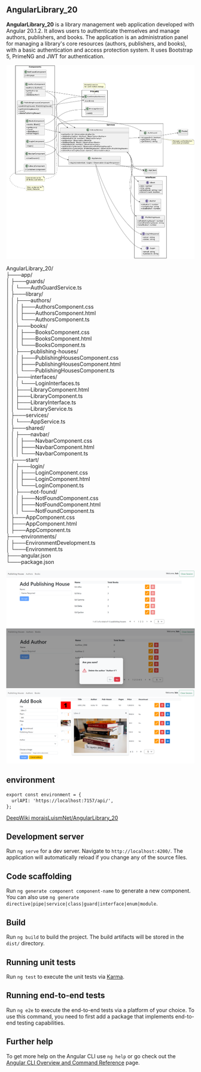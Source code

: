 ## AngularLibrary_20

**AngularLibrary_20** is a library management web application developed with Angular 20.1.2. It allows users to authenticate themselves and manage authors, publishers, and books. The application is an administration panel for managing a library's core resources (authors, publishers, and books), with a basic authentication and access protection system. It uses Bootstrap 5, PrimeNG and JWT for authentication.

![AngularLibrary](img/UML.png)

AngularLibrary_20/  
├───app/  
│   ├───guards/  
│   │   └───AuthGuardService.ts  
│   ├───library/  
│   │   ├───authors/  
│   │   │   ├───AuthorsComponent.css  
│   │   │   ├───AuthorsComponent.html  
│   │   │   └───AuthorsComponent.ts  
│   │   ├───books/  
│   │   │   ├───BooksComponent.css  
│   │   │   ├───BooksComponent.html  
│   │   │   └───BooksComponent.ts  
│   │   ├───publishing-houses/  
│   │   │   ├───PublishingHousesComponent.css  
│   │   │   ├───PublishingHousesComponent.html  
│   │   │   └───PublishingHousesComponent.ts  
│   │   ├───interfaces/  
│   │   │   └───LoginInterfaces.ts  
│   │   ├───LibraryComponent.html  
│   │   ├───LibraryComponent.ts  
│   │   ├───LibraryInterface.ts  
│   │   └───LibraryService.ts  
│   ├───services/  
│   │   └───AppService.ts  
│   ├───shared/  
│   │   ├───navbar/  
│   │   │   ├───NavbarComponent.css  
│   │   │   ├───NavbarComponent.html  
│   │   │   └───NavbarComponent.ts  
│   ├───start/  
│   │   ├───login/  
│   │   │   ├───LoginComponent.css  
│   │   │   ├───LoginComponent.html  
│   │   │   └───LoginComponent.ts  
│   │   ├───not-found/  
│   │   │   ├───NotFoundComponent.css  
│   │   │   ├───NotFoundComponent.html  
│   │   │   └───NotFoundComponent.ts  
│   ├───AppComponent.css  
│   ├───AppComponent.html  
│   ├───AppComponent.ts  
├───environments/  
│   ├───EnvironmentDevelopment.ts  
│   └───Environment.ts  
├───angular.json  
└───package.json  


![AngularLibrary](img/1.png)
![AngularLibrary](img/2.png)
![AngularLibrary](img/3.png)


## environment

```
export const environment = {
  urlAPI: 'https://localhost:7157/api/',
};

```

[DeepWiki moraisLuismNet/AngularLibrary_20](https://deepwiki.com/moraisLuismNet/AngularLibrary_20)

## Development server

Run `ng serve` for a dev server. Navigate to `http://localhost:4200/`. The application will automatically reload if you change any of the source files.

## Code scaffolding

Run `ng generate component component-name` to generate a new component. You can also use `ng generate directive|pipe|service|class|guard|interface|enum|module`.

## Build

Run `ng build` to build the project. The build artifacts will be stored in the `dist/` directory.

## Running unit tests

Run `ng test` to execute the unit tests via [Karma](https://karma-runner.github.io).

## Running end-to-end tests

Run `ng e2e` to execute the end-to-end tests via a platform of your choice. To use this command, you need to first add a package that implements end-to-end testing capabilities.

## Further help

To get more help on the Angular CLI use `ng help` or go check out the [Angular CLI Overview and Command Reference](https://angular.io/cli) page.
